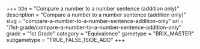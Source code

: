 +++
title = "Compare a number to a number sentence (addition only)"
description = "Compare a number to a number sentence (addition only)"
slug = "compare-a-number-to-a-number-sentence-addition-only"
url = "/1st-grade/compare-a-number-to-a-number-sentence-addition-only"
grade = "1st Grade"
category = "Equivalence"
gametype = "BRIX_MASTER"
subgametype = "TRUE_FALSE_1SIDE_ADD"
+++